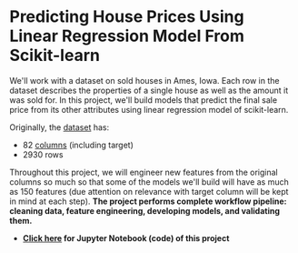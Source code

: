 # Predicting House Prices Using Linear Regression Model From Scikit-learn
We'll work with a dataset on sold houses in Ames, Iowa. Each row in the dataset describes the properties of a single house as well as the amount it was sold for. In this project, we'll build models that predict the final sale price from its other attributes using linear regression model of scikit-learn.

Originally, the [dataset](https://www.tandfonline.com/doi/abs/10.1080/10691898.2011.11889627) has:
- 82 [columns](https://s3.amazonaws.com/dq-content/307/data_description.txt) (including target)
- 2930 rows 

Throughout this project, we will engineer new features from the original columns so much so that some of the models we'll build will have as much as 150 features (due attention on relevance with target column will be kept in mind at each step). **The project performs complete workflow pipeline: cleaning data, feature engineering, developing models, and validating them.** 

- **[Click here](https://nbviewer.org/github/hussam95/Portfolio/blob/a861662e3014c624345d9a2975a8e82c9f7e3238/LR_Predicting_House_Price_hussam.ipynb) for Jupyter Notebook (code) of this project**
